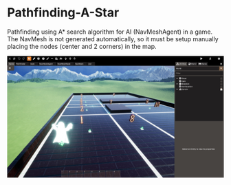 # Pathfinding-A-Star
Pathfinding using A* search algorithm for AI (NavMeshAgent) in a game. The NavMesh is not generated automatically, so it must be setup manually placing the nodes (center and 2 corners) in the map.

![Alt text](/Crayta.jpg?raw=true)

